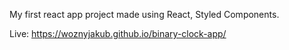 My first react app project made using React, Styled Components.

Live: https://woznyjakub.github.io/binary-clock-app/
